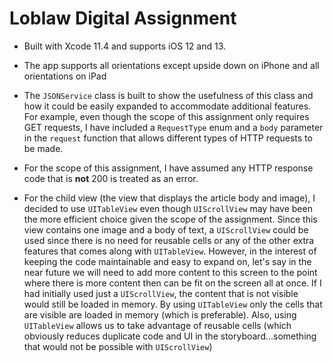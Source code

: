 # Loblaw Digital Assignment

- Built with Xcode 11.4 and supports iOS 12 and 13.

- The app supports all orientations except upside down on iPhone and all orientations on iPad

- The `JSONService` class is built to show the usefulness of this class and how it could be easily expanded to accommodate additional features. For example, even though the scope of this assignment only requires GET requests, I have included a `RequestType` enum and a `body` parameter in the `request` function that allows different types of HTTP requests to be made.

- For the scope of this assignment, I have assumed any HTTP response code that is **not** 200 is treated as an error.

- For the child view (the view that displays the article body and image), I decided to use `UITableView` even though `UIScrollView` may have been the more efficient choice given the scope of the assignment. Since this view contains one image and a body of text, a `UIScrollView` could be used since there is no need for reusable cells or any of the other extra features that comes along with `UITableView`. However, in the interest of keeping the code maintainable and easy to expand on, let's say in the near future we will need to add more content to this screen to the point where there is more content then can be fit on the screen all at once. If I had initially used just a `UIScrollView`, the content that is not visible would still be loaded in memory. By using `UITableView` only the cells that are visible are loaded in memory (which is preferable). Also, using `UITableView` allows us to take advantage of reusable cells (which obviously reduces duplicate code and UI in the storyboard...something that would not be possible with `UIScrollView`)
